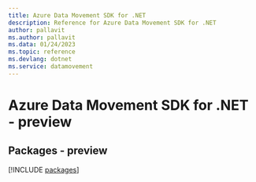 ```yaml
---
title: Azure Data Movement SDK for .NET
description: Reference for Azure Data Movement SDK for .NET
author: pallavit
ms.author: pallavit
ms.data: 01/24/2023
ms.topic: reference
ms.devlang: dotnet
ms.service: datamovement
---
```

# Azure Data Movement SDK for .NET - preview
## Packages - preview
[!INCLUDE [packages](data-movement-index.md)]